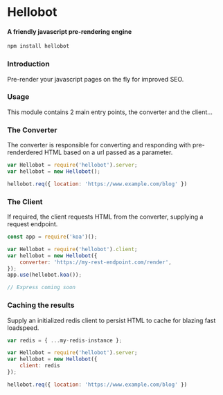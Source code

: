 # Hellobot
#### A friendly javascript pre-rendering engine

```javascript
npm install hellobot
```

### Introduction

Pre-render your javascript pages on the fly for improved SEO.

### Usage

This module contains 2 main entry points, the converter and the client...

### The Converter

The converter is responsible for converting and responding with pre-renderdered HTML based on a url passed as a parameter.

```javascript
var Hellobot = require('hellobot').server;
var hellobot = new Hellobot();

hellobot.req({ location: 'https://www.example.com/blog' })
```

### The Client

If required, the client requests HTML from the converter, supplying a request endpoint.

```javascript
const app = require('koa')();

var Hellobot = require('hellobot').client;
var hellobot = new Hellobot({ 
	converter: 'https://my-rest-endpoint.com/render',
});
app.use(hellobot.koa());

// Express coming soon
```

### Caching the results

Supply an initialized redis client to persist HTML to cache for blazing fast loadspeed.

```javascript
var redis = { ...my-redis-instance };

var Hellobot = require('hellobot').server;
var hellobot = new Hellobot({ 
	client: redis 
});

hellobot.req({ location: 'https://www.example.com/blog' })
```